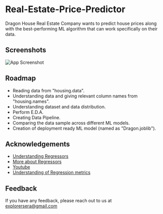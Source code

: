 
# Real-Estate-Price-Predictor

Dragon House Real Estate Company wants to predict house prices along with the best-performing ML algorithm that can work specifically on their data.

## Screenshots

![App Screenshot](https://via.placeholder.com/468x300?text=App+Screenshot+Here)


## Roadmap

- Reading data from "housing.data".
- Understanding data and giving relevant column names from "housing.names".
- Understanding dataset and data distribution.
- Perform E.D.A. 
- Creating Data Pipeline.
- Comparing the data sample across different ML models.
- Creation of deployment ready ML model (named as "Dragon.joblib").



## Acknowledgements

 - [Understanding Regressors](https://www.analyticsvidhya.com/blog/2021/05/5-regression-algorithms-you-should-know-introductory-guide/)
 - [More about Regressors](https://towardsdatascience.com/7-of-the-most-commonly-used-regression-algorithms-and-how-to-choose-the-right-one-fc3c8890f9e3)
 - [Youtube](https://www.youtube.com/watch?v=iIkJrwVUl1c)
 - [Understanding of Regression metrics](https://medium.com/analytics-vidhya/mae-mse-rmse-coefficient-of-determination-adjusted-r-squared-which-metric-is-better-cd0326a5697e)


## Feedback

If you have any feedback, please reach out to us at explorersera@gmail.com

